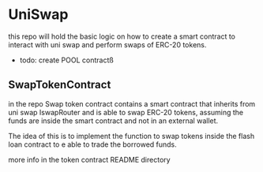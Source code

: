 # UniSwap

this repo will hold the basic logic on how to create a smart contract to interact with uni swap and perform swaps of ERC-20
tokens.

* todo: create POOL contractß

## SwapTokenContract

in the repo Swap token contract contains a smart contract that inherits from uni swap IswapRouter and 
is able to swap ERC-20 tokens, assuming the funds are inside the smart contract and not in an external wallet.

 The idea of this is to implement the function to swap tokens inside the flash loan contract to e able to trade the borrowed funds.

more info in the token contract README directory
